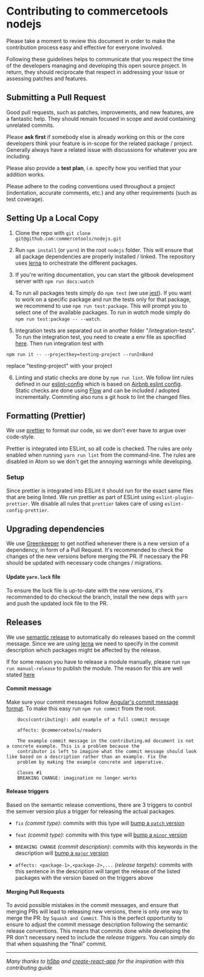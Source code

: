 # Contributing to commercetools nodejs

Please take a moment to review this document in order to make the contribution
process easy and effective for everyone involved.

Following these guidelines helps to communicate that you respect the time of
the developers managing and developing this open source project. In return,
they should reciprocate that respect in addressing your issue or assessing
patches and features.

## Submitting a Pull Request

Good pull requests, such as patches, improvements, and new features, are a fantastic help. They should remain focused in scope and avoid containing unrelated commits.

Please **ask first** if somebody else is already working on this or the core developers think your feature is in-scope for the related package / project. Generally always have a related issue with discussions for whatever you are including.

Please also provide a **test plan**, i.e. specify how you verified that your addition works.

Please adhere to the coding conventions used throughout a project (indentation,
accurate comments, etc.) and any other requirements (such as test coverage).

## Setting Up a Local Copy

1. Clone the repo with `git clone git@github.com:commercetools/nodejs.git`

2. Run `npm install` (or `yarn`) in the root `nodejs` folder. This will ensure that all package dependencies are properly installed / linked. The repository uses [lerna](https://github.com/lerna/lerna) to orchestrate the different packages.

3. If you're writing documentation, you can start the gitbook development server with `npm run docs:watch`

4. To run all packages tests simply do `npm test` (we use [jest](https://github.com/facebook/jest)). If you want to work on a specific package and run the tests only for that package, we recommend to use `npm run test:package`. This will prompt you to select one of the available packages. To run in _watch_ mode simply do `npm run test:package -- --watch`.

5. Integration tests are separated out in another folder "/integration-tests". To run the integration test, you need to create a env file as specified [here](https://commercetools.github.io/nodejs/sdk/api/getCredentials.html). Then run integration test with
  ```
  npm run it -- --projectkey=testing-project --runInBand
  ```
  replace "testing-project" with your project

6. Linting and static checks are done by `npm run lint`. We follow lint rules defined in our [eslint-config](https://github.com/commercetools/eslint-config) which is based on [Airbnb eslint config](https://www.npmjs.com/package/eslint-config-airbnb). Static checks are done using [Flow](https://flowtype.org/) and can be included / adopted incrementally. Commiting also runs a git hook to lint the changed files.

## Formatting (Prettier)

We use [prettier](https://github.com/jlongster/prettier) to format our code, so we don't ever have to argue over code-style.

Prettier is integrated into ESLint, so all code is checked. The rules are only enabled when running `yarn run lint` from the command-line.
The rules are disabled in Atom so we don't get the annoying warnings while developing.

### Setup

Since prettier is integrated into ESLint it should run for the exact same files that are being linted.
We run prettier as part of ESLint using `eslint-plugin-prettier`. We disable all rules that `prettier` takes care of using `eslint-config-prettier`.

## Upgrading dependencies

We use [Greenkeeper](https://greenkeeper.io/) to get notified whenever there is a new version of a dependency, in form of a Pull Request. It's recommended to check the changes of the new versions before merging the PR. If necessary the PR should be updated with necessary code changes / migrations.

#### Update `yarn.lock` file

To ensure the lock file is up-to-date with the new versions, it's recommended to do checkout the branch, install the new deps with `yarn` and push the updated lock file to the PR.

## Releases

We use [semantic release](https://github.com/semantic-release/semantic-release) to automatically do releases based on the commit message.
Since we are using [lerna](https://github.com/lerna/lerna) we need to specify in the commit description which packages might be affected by the release.

If for some reason you have to release a module manually, please run `npm run manual-release` to publish the module. The reason for this are well stated [here](https://github.com/commercetools/nodejs/issues/223)

#### Commit message
Make sure your commit messages follow [Angular's commit message format](https://github.com/angular/angular.js/blob/master/CONTRIBUTING.md#-git-commit-guidelines). To make this easy run `npm run commit` from the root.
````
    docs(contributing): add example of a full commit message

    affects: @commercetools/readers

    The example commit message in the contributing.md document is not a concrete example. This is a problem because the
    contributor is left to imagine what the commit message should look like based on a description rather than an example. Fix the
    problem by making the example concrete and imperative.

    Closes #1
    BREAKING CHANGE: imagination no longer works
````

#### Release triggers

Based on the semantic release conventions, there are 3 triggers to control the semver version plus a trigger for releasing the actual packages.

- `fix` *(commit type)*: commits with this type will [bump a `patch` version](https://github.com/semantic-release/semantic-release#patch-release)
- `feat` *(commit type)*: commits with this type will [bump a `minor` version](https://github.com/semantic-release/semantic-release#minor-feature-release)
- `BREAKING CHANGE` *(commit description)*: commits with this keywords in the description will [bump a `major` version](https://github.com/semantic-release/semantic-release#major-breaking-release)

- `affects: <package-1>,<package-2>,...` *(release targets)*: commits with this sentence in the description will target the release of the listed packages with the version based on the triggers above

#### Merging Pull Requests

To avoid possible mistakes in the commit messages, and ensure that merging PRs will lead to releasing new versions, there is only one way to merge the PR: by `Squash and Commit`.
This is the perfect opportunity to ensure to adjust the commit message description following the semantic release conventions. This means that commits done while developing the PR don't necessary need to include the _release triggers_. You can simply do that when squashing the "final" commit.

------------

*Many thanks to [h5bp](https://github.com/h5bp/html5-boilerplate/blob/master/CONTRIBUTING.md) and [create-react-app](https://github.com/facebookincubator/create-react-app/blob/master/CONTRIBUTING.md) for the inspiration with this contributing guide*
